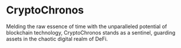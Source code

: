 # CryptoChronos
Melding the raw essence of time with the unparalleled potential of blockchain technology, CryptoChronos stands as a sentinel, guarding assets in the chaotic digital realm of DeFi.
